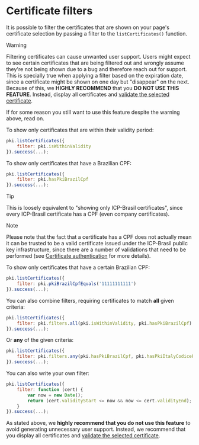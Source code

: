 ﻿# Certificate filters

It is possible to filter the certificates that are shown on your page's certificate selection by passing a filter to the `listCertificates()` function.

> [!WARNING]
> Filtering certificates can cause unwanted user support. Users might expect to see certain certificates that are being filtered
> out and wrongly assume they're not being shown due to a bug and therefore reach out for support. This is specially true when applying a filter based on the
> expiration date, since a certificate might be shown on one day but "disappear" on the next. Because of this, we
> **HIGHLY RECOMMEND** that you **DO NOT USE THIS FEATURE**. Instead, display all certificates and [validate the selected certificate](cert-validation.md).

If for some reason you still want to use this feature despite the warning above, read on.

To show only certificates that are within their validity period:

```js
pki.listCertificates({
	filter: pki.isWithinValidity
}).success(...);
```

To show only certificates that have a Brazilian CPF:

```js
pki.listCertificates({
	filter: pki.hasPkiBrazilCpf
}).success(...);
```

> [!TIP]
> This is loosely equivalent to "showing only ICP-Brasil certificates", since every ICP-Brasil certificate has a CPF (even company certificates).

> [!NOTE]
> Please note that the fact that a certificate has a CPF does not actually mean it can be trusted to be a valid certificate issued under the
> ICP-Brasil public key infrastructure, since there are a number of validations that need to be performed
> (see [Certificate authentication](../pki-guide/cert-auth.md) for more details).

To show only certificates that have a certain Brazilian CPF:

```js
pki.listCertificates({
	filter: pki.pkiBrazilCpfEquals('11111111111')
}).success(...);
```

You can also combine filters, requiring certificates to match **all** given criteria:

```js
pki.listCertificates({
	filter: pki.filters.all(pki.isWithinValidity, pki.hasPkiBrazilCpf)
}).success(...);
```

Or **any** of the given criteria:

```js
pki.listCertificates({
	filter: pki.filters.any(pki.hasPkiBrazilCpf, pki.hasPkiItalyCodiceFiscale)
}).success(...);
```

You can also write your own filter:

```js
pki.listCertificates({
	filter: function (cert) {
		var now = new Date();
		return (cert.validityStart <= now && now <= cert.validityEnd);
	}
}).success(...);
```

As stated above, we **highly recommend that you do not use this feature** to avoid generating unnecessary user support.
Instead, we recommend that you display all certificates and [validate the selected certificate](cert-select.md#validation).
